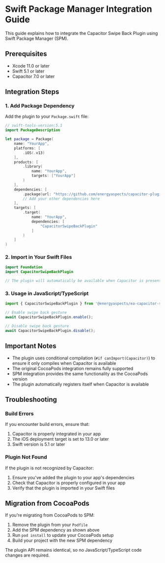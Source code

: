 # Swift Package Manager Integration Guide

This guide explains how to integrate the Capacitor Swipe Back Plugin using Swift Package Manager (SPM).

## Prerequisites

- Xcode 11.0 or later
- Swift 5.1 or later
- Capacitor 7.0 or later

## Integration Steps

### 1. Add Package Dependency

Add the plugin to your `Package.swift` file:

```swift
// swift-tools-version:5.1
import PackageDescription

let package = Package(
    name: "YourApp",
    platforms: [
        .iOS(.v13)
    ],
    products: [
        .library(
            name: "YourApp",
            targets: ["YourApp"]
        )
    ],
    dependencies: [
        .package(url: "https://github.com/energyaspects/capacitor-plugin-swipe-back.git", from: "3.0.3"),
        // Add your other dependencies here
    ],
    targets: [
        .target(
            name: "YourApp",
            dependencies: [
                "CapacitorSwipeBackPlugin"
            ]
        )
    ]
)
```

### 2. Import in Your Swift Files

```swift
import Foundation
import CapacitorSwipeBackPlugin

// The plugin will automatically be available when Capacitor is present
```

### 3. Usage in JavaScript/TypeScript

```typescript
import { CapacitorSwipeBackPlugin } from '@energyaspects/ea-capacitor-swipe-back-plugin';

// Enable swipe back gesture
await CapacitorSwipeBackPlugin.enable();

// Disable swipe back gesture
await CapacitorSwipeBackPlugin.disable();
```

## Important Notes

- The plugin uses conditional compilation (`#if canImport(Capacitor)`) to ensure it only compiles when Capacitor is available
- The original CocoaPods integration remains fully supported
- SPM integration provides the same functionality as the CocoaPods version
- The plugin automatically registers itself when Capacitor is available

## Troubleshooting

### Build Errors

If you encounter build errors, ensure that:

1. Capacitor is properly integrated in your app
2. The iOS deployment target is set to 13.0 or later
3. Swift version is 5.1 or later

### Plugin Not Found

If the plugin is not recognized by Capacitor:

1. Ensure you've added the plugin to your app's dependencies
2. Check that Capacitor is properly configured in your app
3. Verify that the plugin is imported in your Swift files

## Migration from CocoaPods

If you're migrating from CocoaPods to SPM:

1. Remove the plugin from your `Podfile`
2. Add the SPM dependency as shown above
3. Run `pod install` to update your CocoaPods setup
4. Build your project with the new SPM dependency

The plugin API remains identical, so no JavaScript/TypeScript code changes are required.
